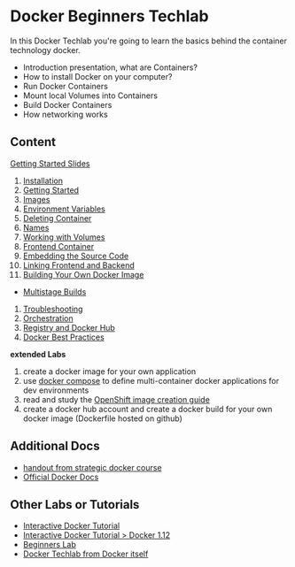 # Docker Beginners Techlab

In this Docker Techlab you're going to learn the basics behind the container technology docker.

* Introduction presentation, what are Containers?
* How to install Docker on your computer?
* Run Docker Containers
* Mount local Volumes into Containers
* Build Docker Containers
* How networking works

## Content

[Getting Started Slides](presentation/Docker_Techlab_2.0.odp)

1. [Installation](docs/00_installation.md)
1. [Getting Started](docs/01_hello_world.md)
1. [Images](docs/02_images.md)
1. [Environment Variables](docs/03_environment_daemons.md)
1. [Deleting Container](docs/04_deleting_container.md)
1. [Names](docs/05_names.md)
1. [Working with Volumes](docs/06_volumes.md)
1. [Frontend Container](docs/07_frontend_containers.md)
1. [Embedding the Source Code](docs/08_dev_port.md)
1. [Linking Frontend and Backend](docs/09_frontend_backend.md)
1. [Building Your Own Docker Image](docs/10_build_image.md)
  * [Multistage Builds](docs/10_1_multistage_build.md)
1. [Troubleshooting](docs/11_troubleshooting.md)
1. [Orchestration](docs/12_compose.md)
1. [Registry and Docker Hub](docs/13_dockerhub.md)
1. [Docker Best Practices](docs/14_bestpractices.md)


**extended Labs**

1. create a docker image for your own application
1. use [docker compose](https://docs.docker.com/compose/) to define multi-container docker applications for dev environments
1. read and study the [OpenShift image creation guide](https://docs.openshift.com/container-platform/3.6/creating_images/guidelines.html)
1. create a docker hub account and create a docker build for your own docker image (Dockerfile hosted on github)



## Additional Docs

* [handout from strategic docker course](https://files.puzzle.ch/index.php/apps/files/?dir=/swe/P24_Personalentwicklung/Kurs_und_Veranstaltungsunterlagen/Docker-Schulung%202016&fileid=567212)
* [Official Docker Docs](https://docs.docker.com)


## Other Labs or Tutorials

* [Interactive Docker Tutorial](https://www.katacoda.com/courses/docker)
* [Interactive Docker Tutorial > Docker 1.12](http://training.play-with-docker.com)
* [Beginners Lab](https://github.com/alexellis/HandsOnDocker/blob/master/Labs.md)
* [Docker Techlab from Docker itself](https://github.com/docker/labs/blob/master/beginner/readme.md)
